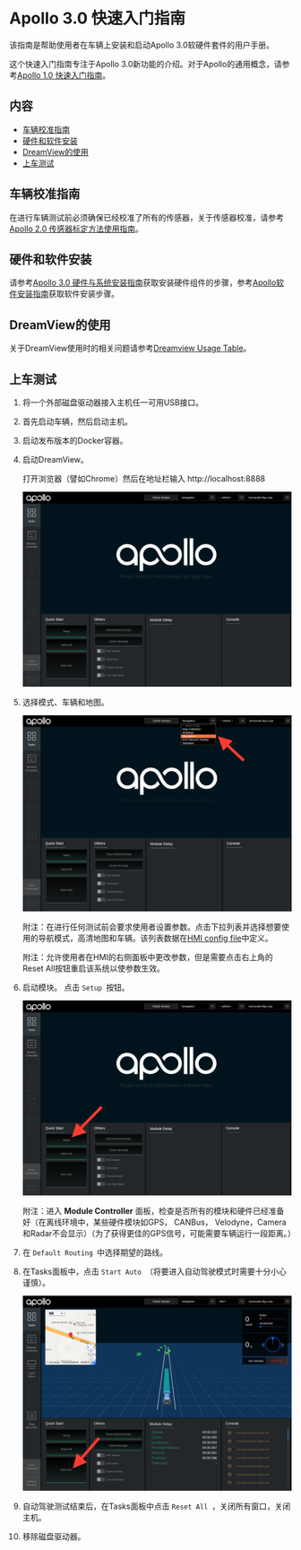 # Apollo 3.0 快速入门指南

该指南是帮助使用者在车辆上安装和启动Apollo 3.0软硬件套件的用户手册。

这个快速入门指南专注于Apollo 3.0新功能的介绍。对于Apollo的通用概念，请参考[Apollo 1.0 快速入门指南](https://github.com/ApolloAuto/apollo/blob/master/docs/quickstart/apollo_1_0_quick_start_cn.md)。

## 内容
- [车辆校准指南](#车辆校准指南)
- [硬件和软件安装](#硬件和软件安装)
- [DreamView的使用](#硬件和软件安装)
- [上车测试](#上车测试)

## 车辆校准指南
在进行车辆测试前必须确保已经校准了所有的传感器，关于传感器校准，请参考[Apollo 2.0 传感器标定方法使用指南](https://github.com/ApolloAuto/apollo/blob/master/docs/quickstart/apollo_2_0_sensor_calibration_guide_cn.md)。

## 硬件和软件安装
请参考[Apollo 3.0 硬件与系统安装指南](https://github.com/ApolloAuto/apollo/blob/master/docs/quickstart/apollo_3_0_hardware_system_installation_guide_cn.md)获取安装硬件组件的步骤，参考[Apollo软件安装指南](https://github.com/ApolloAuto/apollo/blob/master/docs/quickstart/apollo_software_installation_guide_cn.md)获取软件安装步骤。

## DreamView的使用
关于DreamView使用时的相关问题请参考[Dreamview Usage Table](https://github.com/ApolloAuto/apollo/blob/master/docs/specs/dreamview_usage_table.md)。

## 上车测试
1. 将一个外部磁盘驱动器接入主机任一可用USB接口。
2. 首先启动车辆，然后启动主机。
3. 启动发布版本的Docker容器。
4. 启动DreamView。

   打开浏览器（譬如Chrome）然后在地址栏输入 http://localhost:8888
   
   ![](images/dreamview_2_5.png)
   
5. 选择模式、车辆和地图。

   ![](images/dreamview_2_5_setup_profile.png)
   
   附注：在进行任何测试前会要求使用者设置参数。点击下拉列表并选择想要使用的导航模式，高清地图和车辆。该列表数据在[HMI config file](https://raw.githubusercontent.com/ApolloAuto/apollo/master/modules/dreamview/conf/hmi.conf)中定义。
   
   附注：允许使用者在HMI的右侧面板中更改参数，但是需要点击右上角的Reset All按钮重启该系统以使参数生效。
   
6. 启动模块。
   点击 `Setup `按钮。
   
   ![](images/dreamview_2_5_setup.png)
   
   附注：进入 **Module Controller** 面板，检查是否所有的模块和硬件已经准备好（在离线环境中，某些硬件模块如GPS， CANBus， Velodyne，Camera和Radar不会显示）（为了获得更佳的GPS信号，可能需要车辆运行一段距离。）

7. 在 `Default Routing `中选择期望的路线。

8. 在Tasks面板中，点击 `Start Auto `（将要进入自动驾驶模式时需要十分小心谨慎）。

   ![](images/dreamview_2_5_start_auto.png)

9. 自动驾驶测试结束后，在Tasks面板中点击 `Reset All `，关闭所有窗口，关闭主机。

10. 移除磁盘驱动器。
